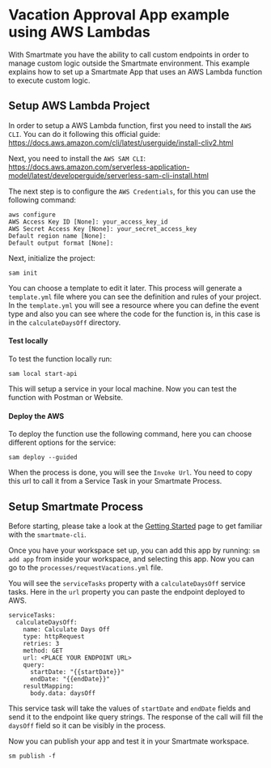 # Vacation Approval App example using AWS Lambdas

With Smartmate you have the ability to call custom endpoints in order to manage custom logic outside the Smartmate environment.
This example explains how to set up a Smartmate App that uses an AWS Lambda function to execute custom logic.

## Setup AWS Lambda Project

In order to setup a AWS Lambda function, first you need to install the `AWS CLI`.
You can do it following this official guide: https://docs.aws.amazon.com/cli/latest/userguide/install-cliv2.html

Next, you need to install the `AWS SAM CLI`: https://docs.aws.amazon.com/serverless-application-model/latest/developerguide/serverless-sam-cli-install.html

The next step is to configure the `AWS Credentials`, for this you can use the following command:
```
aws configure
AWS Access Key ID [None]: your_access_key_id
AWS Secret Access Key [None]: your_secret_access_key
Default region name [None]: 
Default output format [None]: 
```

Next, initialize the project:
```
sam init
```
You can choose a template to edit it later.
This process will generate a `template.yml` file where you can see the definition and rules of your project.
In the `template.yml` you will see a resource where you can define the event type and also you can see where the code for the function is, in this case is in the `calculateDaysOff` directory.

#### Test locally

To test the function locally run:
```
sam local start-api
```
This will setup a service in your local machine.
Now you can test the function with Postman or Website.

#### Deploy the AWS

To deploy the function use the following command, here you can choose different options for the service:
```
sam deploy --guided
```

When the process is done, you will see the `Invoke Url`.
You need to copy this url to call it from a Service Task in your Smartmate Process.

## Setup Smartmate Process

Before starting, please take a look at the [Getting Started](https://docs.apps.smartmate.io/getting-started/index.html "Smartmate Getting Started Guide") page to get familiar with the `smartmate-cli`.

Once you have your workspace set up, you can add this app by running: `sm add app` from inside your workspace, and selecting this app. Now you can go to the `processes/requestVacations.yml` file.

You will see the `serviceTasks` property with a `calculateDaysOff` service tasks.
Here in the `url` property you can paste the endpoint deployed to AWS.
```
serviceTasks:
  calculateDaysOff:
    name: Calculate Days Off
    type: httpRequest
    retries: 3
    method: GET
    url: <PLACE YOUR ENDPOINT URL>
    query:
      startDate: "{{startDate}}" 
      endDate: "{{endDate}}"
    resultMapping:
      body.data: daysOff
```
This service task will take the values of `startDate` and `endDate` fields and send it to the endpoint like query strings.
The response of the call will fill the `daysOff` field so it can be visibly in the process.

Now you can publish your app and test it in your Smartmate workspace.
```
sm publish -f
```
